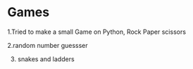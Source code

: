 # Games
1.Tried to make a small Game on Python, Rock Paper scissors

2.random number guessser

3. snakes and ladders
